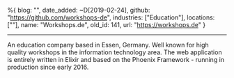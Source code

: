 %{
  blog: "",
  date_added: ~D[2019-02-24],
  github: "https://github.com/workshops-de",
  industries: ["Education"],
  locations: [""],
  name: "Workshops.de",
  old_id: 141,
  url: "https://workshops.de"
}

---

An education company based in Essen, Germany. Well known for high quality workshops in the information technology area. The web application is entirely written in Elixir and based on the Phoenix Framework - running in production since early 2016.
